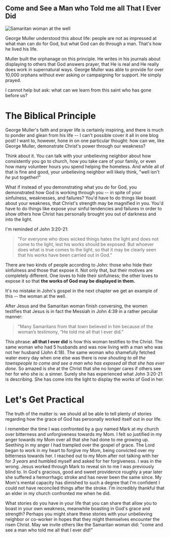 ## Come and See a Man who Told me all That I Ever Did

![Samaritan woman at the well](https://www.faithward.org/wp-content/uploads/2020/04/She-is-Called-Bible-Study-chapter-slides-2-1536x864.jpg)

George Muller understood this about life: people are not as impressed at what man can do for God, but what God can do through a man. That's how he lived his life. 

Muller built the orphanage on this principle. He writes in his journals about displaying to others that God answers prayer, that He is real and He really does work in supernatural ways. George Muller was able to provide for over 10,000 orphans without ever asking or campaigning for support. He simply prayed.

I cannot help but ask: what can we learn from this saint who has gone before us?

# The Biblical Principle

George Muller's faith and prayer life is certainly inspiring, and there is much to ponder and glean from his life -- I can't possible cover it all in one blog post! I want to, however, hone in on one particular thought: how can we, like George Muller, demonstrate Christ's power through our weakness? 

Think about it. You can talk with your unbelieving neighbor about how consistently you go to church, how you take care of your family, or even how many volunteer hours you spend helping the homeless. And while all of that is fine and good, your unbelieving neighbor will likely think, "well isn't *he* put together!"

What if instead of you demonstrating what you do for God, you demonstrated how God is working through you -- in spite of your sinfulness, weaknesses, and failures? You'd have to do things like boast about your weakness, that Christ's strength may be magnified in you. You'd have to do things like expose your sinful tendencies and failures in order to show others how Christ has personally brought you out of darkness and into the light.

I'm reminded of John 3:20-21: 
> "For everyone who does wicked things hates the light and does not come to the light, lest his works should be exposed. But whoever does what is true comes to the light, so that it may be clearly seen that his works have been carried out in God.”

There are two kinds of people according to John: those who hide their sinfulness and those that expose it. Not only that, but their motives are completely different. One loves to hide their sinfulness; the other loves to expose it so that **the works of God may be displayed in them.**

It's no mistake in John's gospel in the next chapter we get an example of this -- the woman at the well.

After Jesus and the Samaritan woman finish conversing, the women testifies that Jesus is in fact the Messiah in John 4:39 in a rather peculiar manner:

> "Many Samaritans from that town believed in him because of the woman’s testimony, “He told me all that I ever did.” 

This phrase: **all that I ever did** is how this woman testifies to the Christ. The same woman who had 5 husbands and was now living with a man who was not her husband (John 4:18). The same woman who shamefully fetched water every day when one else was there is *now shouting to all the townspeople to come and see a man who has exposed all that she has ever done*. So amazed is she at the Christ that she no longer cares if others see her for who she is: a sinner. Surely she has experienced what John 3:20-21 is describing. She has come into the light to display the works of God in her. 

# Let's Get Practical
The truth of the matter is: we should all be able to tell plenty of stories regarding how the grace of God has personally worked itself out in our life.

I remember the time I was confronted by a guy named Mark at my church over bitterness and unforgiveness towards my Mom. I felt so justified in my anger towards my Mom over all that she had done to me growing up. Seething in my anger I had trampled over the gospel of grace. The Lord began to work in my heart to forgive my Mom, being convicted over my bitterness towards her. I reached out to my Mom after not talking with her for *3 years* and humbled myself and asked for her forgiveness. I was in the wrong. Jesus worked through Mark to reveal sin to me I was previously blind to. In God's gracious, good and sweet providence roughly a year later she suffered a hemorrhagic stroke and has never been the same since. My Mom's mental capacity has dimished to such a degree that I'm confident I could not have reconciled things after the stroke. I'm incredibly thankful that an elder in my church confronted me when he did.

What stories do you have in your life that you can share that allow you to boast in your own weakness, meanwhile boasting in God's grace and strength? Perhaps you might share these stories with your unbelieving neighbor or co-worker in hopes that they might themselves encounter the risen Christ. May we invite others like the Samaritan woman did: "come and see a man who told me all that I ever did!"
